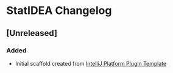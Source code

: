 <!-- Keep a Changelog guide -> https://keepachangelog.com -->

# StatIDEA Changelog

## [Unreleased]
### Added
- Initial scaffold created from [IntelliJ Platform Plugin Template](https://github.com/JetBrains/intellij-platform-plugin-template)
